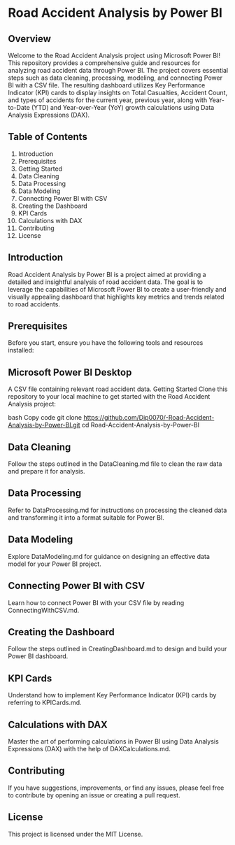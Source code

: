# Road Accident Analysis by Power BI





## Overview

Welcome to the Road Accident Analysis project using Microsoft Power BI! This repository provides a comprehensive guide and resources for analyzing road accident data through Power BI. The project covers essential steps such as data cleaning, processing, modeling, and connecting Power BI with a CSV file. The resulting dashboard utilizes Key Performance Indicator (KPI) cards to display insights on Total Casualties, Accident Count, and types of accidents for the current year, previous year, along with Year-to-Date (YTD) and Year-over-Year (YoY) growth calculations using Data Analysis Expressions (DAX).




## Table of Contents

1. Introduction
2. Prerequisites
3. Getting Started
4. Data Cleaning
5. Data Processing
6. Data Modeling
7. Connecting Power BI with CSV
8. Creating the Dashboard
9. KPI Cards
10. Calculations with DAX
11. Contributing
12. License




## Introduction
Road Accident Analysis by Power BI is a project aimed at providing a detailed and insightful analysis of road accident data. The goal is to leverage the capabilities of Microsoft Power BI to create a user-friendly and visually appealing dashboard that highlights key metrics and trends related to road accidents.




## Prerequisites
Before you start, ensure you have the following tools and resources installed:




## Microsoft Power BI Desktop

A CSV file containing relevant road accident data.
Getting Started
Clone this repository to your local machine to get started with the Road Accident Analysis project:

bash
Copy code
git clone https://github.com/Dip0070/-Road-Accident-Analysis-by-Power-BI.git
cd Road-Accident-Analysis-by-Power-BI

## Data Cleaning
Follow the steps outlined in the DataCleaning.md file to clean the raw data and prepare it for analysis.



## Data Processing
Refer to DataProcessing.md for instructions on processing the cleaned data and transforming it into a format suitable for Power BI.



## Data Modeling
Explore DataModeling.md for guidance on designing an effective data model for your Power BI project.



## Connecting Power BI with CSV
Learn how to connect Power BI with your CSV file by reading ConnectingWithCSV.md.



## Creating the Dashboard
Follow the steps outlined in CreatingDashboard.md to design and build your Power BI dashboard.



## KPI Cards
Understand how to implement Key Performance Indicator (KPI) cards by referring to KPICards.md.



## Calculations with DAX
Master the art of performing calculations in Power BI using Data Analysis Expressions (DAX) with the help of DAXCalculations.md.



## Contributing
If you have suggestions, improvements, or find any issues, please feel free to contribute by opening an issue or creating a pull request.



## License
This project is licensed under the MIT License.
